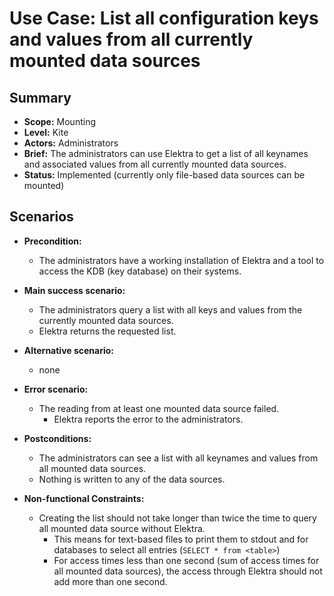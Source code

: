 # Use Case: List all configuration keys and values from all currently mounted data sources

## Summary

- **Scope:** Mounting
- **Level:** Kite
- **Actors:** Administrators
- **Brief:** The administrators can use Elektra to get a list of all keynames and associated values from all currently mounted data sources.
- **Status:** Implemented (currently only file-based data sources can be mounted)

## Scenarios

- **Precondition:**

  - The administrators have a working installation of Elektra and a tool to access the KDB (key database) on their systems.

- **Main success scenario:**

  - The administrators query a list with all keys and values from the currently mounted data sources.
  - Elektra returns the requested list.

- **Alternative scenario:**

  - none

- **Error scenario:**

  - The reading from at least one mounted data source failed.
    - Elektra reports the error to the administrators.

- **Postconditions:**

  - The administrators can see a list with all keynames and values from all mounted data sources.
  - Nothing is written to any of the data sources.

- **Non-functional Constraints:**

  - Creating the list should not take longer than twice the time to query all mounted data source without Elektra.
    - This means for text-based files to print them to stdout and for databases to select all entries (`SELECT * from <table>`)
    - For access times less than one second (sum of access times for all mounted data sources), the access through Elektra should not add more than one second.
